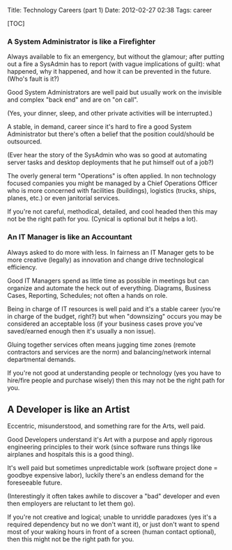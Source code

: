 Title: Technology Careers (part 1)
Date: 2012-02-27 02:38
Tags: career

[TOC]

### A System Administrator is like a Firefighter

Always available to fix an emergency, but without the glamour; after putting out a fire a SysAdmin has to report (with vague implications of guilt): what happened, why it happened, and how it can be prevented in the future. (Who's fault is it?)

Good System Administrators are well paid but usually work on the invisible and complex "back end" and are on "on call".

(Yes, your dinner, sleep, and other private activities will be interrupted.)

A stable, in demand, career since it's hard to fire a good System Administrator but there's often a belief that the position could/should be outsourced.

(Ever hear the story of the SysAdmin who was so good at automating server tasks and desktop deployments that he put himself out of a job?)

The overly general term "Operations" is often applied.  In non technology focused companies you might be managed by a Chief Operations Officer who is more concerned with facilities (buildings), logistics (trucks, ships, planes, etc.) or even janitorial services.

If you're not careful, methodical, detailed, and cool headed then this may not be the right path for you. (Cynical is optional but it helps a lot).

### An IT Manager is like an Accountant

Always asked to do more with less. In fairness an IT Manager gets to be more creative (legally) as innovation and change drive technological efficiency.

Good IT Managers spend as little time as possible in meetings but can organize and automate the heck out of everything. Diagrams, Business Cases, Reporting, Schedules; not often a hands on role.

Being in charge of IT resources is well paid and it's a stable career (you're in charge of the budget, right?) but when "downsizing" occurs you may be considered an acceptable loss (if your business cases prove you've saved/earned enough then it's usually a non issue).

Gluing together services often means jugging time zones (remote contractors and services are the norm) and balancing/network internal departmental demands.

If you're not good at understanding people or technology (yes you have to hire/fire people and purchase wisely) then this may not be the right path for you.

## A Developer is like an Artist

Eccentric, misunderstood, and something rare for the Arts, well paid.

Good Developers understand it's Art with a purpose and apply rigorous engineering principles to their work (since software runs things like airplanes and hospitals this is a good thing).

It's well paid but sometimes unpredictable work (software project done = goodbye expensive labor), luckily there's an endless demand for the foreseeable future. 

(Interestingly it often takes awhile to discover a "bad" developer and even then employers are reluctant to let them go).

If you're not creative and logical; unable to unriddle paradoxes (yes it's a required dependency but no we don't want it), or just don't want to spend most of your waking hours in front of a screen (human contact optional), then this might not be the right path for you.
